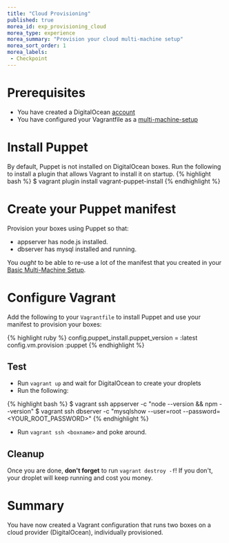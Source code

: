 ```yaml
---
title: "Cloud Provisioning"
published: true
morea_id: exp_provisioning_cloud
morea_type: experience
morea_summary: "Provision your cloud multi-machine setup"
morea_sort_order: 1
morea_labels:
 - Checkpoint
---
```

# Prerequisites
- You have created a DigitalOcean [account]({{site.url}}/morea/04_Cloud/exp_create.html)
- You have configured your Vagrantfile as a [multi-machine-setup]({{site.url}}/morea/04_Cloud/exp_multimachine.html)

# Install Puppet
By default, Puppet is not installed on DigitalOcean boxes. Run the following to install a plugin that allows Vagrant to install it on startup.
{% highlight bash %}
$ vagrant plugin install vagrant-puppet-install
{% endhighlight %}

# Create your Puppet manifest
Provision your boxes using Puppet so that:

- appserver has node.js installed.
- dbserver has mysql installed and running.

You *ought* to be able to re-use a lot of the manifest that you created in your [Basic Multi-Machine Setup]({{site.url}}/morea/03_MultiMachine/exp_multimachine.html).

# Configure Vagrant
Add the following to your `Vagrantfile` to install Puppet and use your manifest to provision your boxes:

{% highlight ruby %}
config.puppet_install.puppet_version = :latest    
config.vm.provision :puppet
{% endhighlight %}

## Test

- Run `vagrant up` and wait for DigitalOcean to create your droplets
- Run the following:

{% highlight bash %}
$ vagrant ssh appserver -c "node --version && npm --version"
$ vagrant ssh dbserver -c "mysqlshow --user=root --password=<YOUR_ROOT_PASSWORD>"
{% endhighlight %}

- Run `vagrant ssh <boxname>` and poke around.


## Cleanup       
Once you are done, **don't forget** to run `vagrant destroy -f`!
If you don't, your droplet will keep running and cost you money.


# Summary
You have now created a Vagrant configuration that runs two boxes on a cloud provider (DigitalOcean), individually provisioned.


